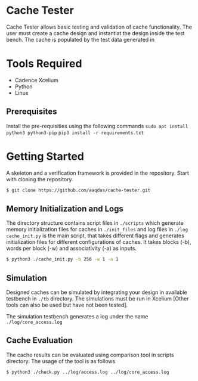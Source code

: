 # Cache Tester
Cache Tester allows basic testing and validation of cache functionality. The user must create a cache design and instantiat the design inside the test bench. The cache is populated by the test data generated in 

# Tools Required
*	Cadence Xcelium
*	Python
*	Linux

## Prerequisites
Install the pre-requisities using the following commands
`sudo apt install python3 python3-pip`
`pip3 install -r requirements.txt`


# Getting Started

A skeleton and a verification framework is provided in the repository. Start with cloning the repository.
  ```bash
  $ git clone https://github.com/aaqdas/cache-tester.git
  ```
## Memory Initialization and Logs
The directory structure contains script files in `./scripts` which generate memory initialization files for caches in `./init_files` and log files in `./log`
`cache_init.py` is the main script, that takes different flags and generates initialization files for different configurations of caches. It takes blocks (-b), words per block (-w) and associativity (-a) as inputs. 
  ```bash
  $ python3 ./cache_init.py -b 256 -w 1 -a 1
  ```

## Simulation
Designed caches can be simulated by integrating your design in available testbench in `./tb` directory. The simulations must be run in Xcelium [Other tools can also be used but have not been tested].

The simulation testbench generates a log under the name `./log/core_access.log`

## Cache Evaluation
The cache results can be evaluated using comparison tool in scripts directory. The usage of the tool is as follows
  ```bash
  $ python3 ./check.py ../log/access.log ../log/core_access.log
  ```

  
